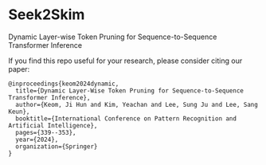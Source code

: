 # Seek2Skim
Dynamic Layer-wise Token Pruning for Sequence-to-Sequence Transformer Inference


If you find this repo useful for your research, please consider citing our paper:
```
@inproceedings{keom2024dynamic,
  title={Dynamic Layer-Wise Token Pruning for Sequence-to-Sequence Transformer Inference},
  author={Keom, Ji Hun and Kim, Yeachan and Lee, Sung Ju and Lee, Sang Keun},
  booktitle={International Conference on Pattern Recognition and Artificial Intelligence},
  pages={339--353},
  year={2024},
  organization={Springer}
}
```
